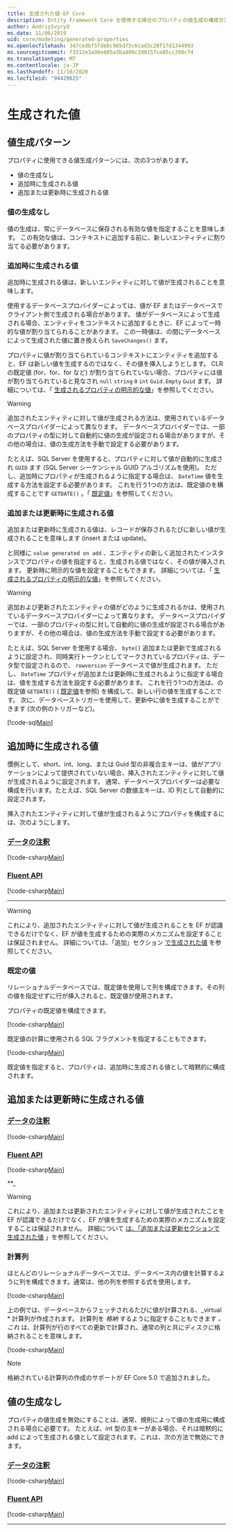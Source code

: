 ```yaml
---
title: 生成された値-EF Core
description: Entity Framework Core を使用する場合のプロパティの値生成の構成方法
author: AndriySvyryd
ms.date: 11/06/2019
uid: core/modeling/generated-properties
ms.openlocfilehash: 347cedbf5fdebc985d75c6cad3c28f17d1344993
ms.sourcegitcommit: f3512e3a98e685a3ba409c1d0157ce85cc390cf4
ms.translationtype: MT
ms.contentlocale: ja-JP
ms.lasthandoff: 11/10/2020
ms.locfileid: "94429625"
---
```

# <a name="generated-values"></a>生成された値

## <a name="value-generation-patterns"></a>値生成パターン

プロパティに使用できる値生成パターンには、次の3つがあります。

* 値の生成なし
* 追加時に生成される値
* 追加または更新時に生成される値

### <a name="no-value-generation"></a>値の生成なし

値の生成は、常にデータベースに保存される有効な値を指定することを意味します。 この有効な値は、コンテキストに追加する前に、新しいエンティティに割り当てる必要があります。

### <a name="value-generated-on-add"></a>追加時に生成される値

追加時に生成される値は、新しいエンティティに対して値が生成されることを意味します。

使用するデータベースプロバイダーによっては、値が EF またはデータベースでクライアント側で生成される場合があります。 値がデータベースによって生成される場合、エンティティをコンテキストに追加するときに、EF によって一時的な値が割り当てられることがあります。 この一時値は、の間にデータベースによって生成された値に置き換えられ `SaveChanges()` ます。

プロパティに値が割り当てられているコンテキストにエンティティを追加すると、EF は新しい値を生成するのではなく、その値を挿入しようとします。 CLR の既定値 (for、for、for など) が割り当てられていない場合、プロパティには値が割り当てられていると見なされ `null` `string` `0` `int` `Guid.Empty` `Guid` ます。 詳細については、「 [生成されるプロパティの明示的な値](xref:core/saving/explicit-values-generated-properties)」を参照してください。

> [!WARNING]
> 追加されたエンティティに対して値が生成される方法は、使用されているデータベースプロバイダーによって異なります。 データベースプロバイダーでは、一部のプロパティの型に対して自動的に値の生成が設定される場合がありますが、その他の場合は、値の生成方法を手動で設定する必要があります。
>
> たとえば、SQL Server を使用すると、プロパティに対して値が自動的に生成され `GUID` ます (SQL Server シーケンシャル GUID アルゴリズムを使用)。 ただし、追加時にプロパティが生成されるように指定する場合は、 `DateTime` 値を生成する方法を設定する必要があります。 これを行う1つの方法は、既定値のを構成することです `GETDATE()` 。「 [既定値](#default-values)」を参照してください。

### <a name="value-generated-on-add-or-update"></a>追加または更新時に生成される値

追加または更新時に生成される値は、レコードが保存されるたびに新しい値が生成されることを意味します (insert または update)。

と同様に `value generated on add` 、エンティティの新しく追加されたインスタンスでプロパティの値を指定すると、生成される値ではなく、その値が挿入されます。 更新時に明示的な値を設定することもできます。 詳細については、「 [生成されるプロパティの明示的な値](xref:core/saving/explicit-values-generated-properties)」を参照してください。

> [!WARNING]
> 追加および更新されたエンティティの値がどのように生成されるかは、使用されているデータベースプロバイダーによって異なります。 データベースプロバイダーでは、一部のプロパティの型に対して自動的に値の生成が設定される場合がありますが、その他の場合は、値の生成方法を手動で設定する必要があります。
>
> たとえば、SQL Server を使用する場合、 `byte[]` 追加または更新で生成されるように設定され、同時実行トークンとしてマークされているプロパティは、データ型で設定されるので、 `rowversion` データベースで値が生成されます。 ただし、 `DateTime` プロパティが追加または更新時に生成されるように指定する場合は、値を生成する方法を設定する必要があります。 これを行う1つの方法は、の既定値 `GETDATE()` ( [既定値](#default-values)を参照) を構成して、新しい行の値を生成することです。 次に、データベーストリガーを使用して、更新中に値を生成することができます (次の例のトリガーなど)。
>
> [!code-sql[Main](../../../samples/core/Modeling/FluentAPI/ValueGeneratedOnAddOrUpdate.sql)]

## <a name="value-generated-on-add"></a>追加時に生成される値

慣例として、short、int、long、または Guid 型の非複合主キーは、値がアプリケーションによって提供されていない場合、挿入されたエンティティに対して値が生成されるように設定されます。 通常、データベースプロバイダーは必要な構成を行います。たとえば、SQL Server の数値主キーは、ID 列として自動的に設定されます。

挿入されたエンティティに対して値が生成されるようにプロパティを構成するには、次のようにします。

### <a name="data-annotations"></a>[データの注釈](#tab/data-annotations)

[!code-csharp[Main](../../../samples/core/Modeling/DataAnnotations/ValueGeneratedOnAdd.cs?name=ValueGeneratedOnAdd&highlight=5)]

### <a name="fluent-api"></a>[Fluent API](#tab/fluent-api)

[!code-csharp[Main](../../../samples/core/Modeling/FluentAPI/ValueGeneratedOnAdd.cs?name=ValueGeneratedOnAdd&highlight=5)]

***

> [!WARNING]
> これにより、追加されたエンティティに対して値が生成されることを EF が認識できるだけでなく、EF が値を生成するための実際のメカニズムを設定することは保証されません。 詳細については、「追加」セクション [で生成された値](#value-generated-on-add) を参照してください。

### <a name="default-values"></a>既定の値

リレーショナルデータベースでは、既定値を使用して列を構成できます。その列の値を指定せずに行が挿入されると、既定値が使用されます。

プロパティの既定値を構成できます。

[!code-csharp[Main](../../../samples/core/Modeling/FluentAPI/DefaultValue.cs?name=DefaultValue&highlight=5)]

既定値の計算に使用される SQL フラグメントを指定することもできます。

[!code-csharp[Main](../../../samples/core/Modeling/FluentAPI/DefaultValueSql.cs?name=DefaultValueSql&highlight=5)]

既定値を指定すると、プロパティは、追加時に生成される値として暗黙的に構成されます。

## <a name="value-generated-on-add-or-update"></a>追加または更新時に生成される値

### <a name="data-annotations"></a>[データの注釈](#tab/data-annotations)

[!code-csharp[Main](../../../samples/core/Modeling/DataAnnotations/ValueGeneratedOnAddOrUpdate.cs?name=ValueGeneratedOnAddOrUpdate&highlight=5)]

### <a name="fluent-api"></a>[Fluent API](#tab/fluent-api)

[!code-csharp[Main](../../../samples/core/Modeling/FluentAPI/ValueGeneratedOnAddOrUpdate.cs?name=ValueGeneratedOnAddOrUpdate&highlight=5)]

**_

> [!WARNING]
> これにより、追加または更新されたエンティティに対して値が生成されたことを EF が認識できるだけでなく、EF が値を生成するための実際のメカニズムを設定することは保証されません。 詳細について [は、「追加または更新セクションで生成された値](#value-generated-on-add-or-update) 」を参照してください。

### <a name="computed-columns"></a>計算列

ほとんどのリレーショナルデータベースでは、データベース内の値を計算するように列を構成できます。通常は、他の列を参照する式を使用します。

[!code-csharp[Main](../../../samples/core/Modeling/FluentAPI/ComputedColumn.cs?name=DefaultComputedColumn)]

上の例では、データベースからフェッチされるたびに値が計算される、_virtual * 計算列が作成されます。 計算列を *格納* するように指定することもできます *。これ* は、計算列が行のすべての更新で計算され、通常の列と共にディスクに格納されることを意味します。

[!code-csharp[Main](../../../samples/core/Modeling/FluentAPI/ComputedColumn.cs?name=StoredComputedColumn)]

> [!NOTE]
> 格納されている計算列の作成のサポートが EF Core 5.0 で追加されました。

## <a name="no-value-generation"></a>値の生成なし

プロパティの値生成を無効にすることは、通常、規則によって値の生成用に構成される場合に必要です。 たとえば、int 型の主キーがある場合、それは暗黙的に add によって生成される値として設定されます。これは、次の方法で無効にできます。

### <a name="data-annotations"></a>[データの注釈](#tab/data-annotations)

[!code-csharp[Main](../../../samples/core/Modeling/DataAnnotations/ValueGeneratedNever.cs?name=ValueGeneratedNever&highlight=3)]

### <a name="fluent-api"></a>[Fluent API](#tab/fluent-api)

[!code-csharp[Main](../../../samples/core/Modeling/FluentAPI/ValueGeneratedNever.cs?name=ValueGeneratedNever&highlight=5)]

***
